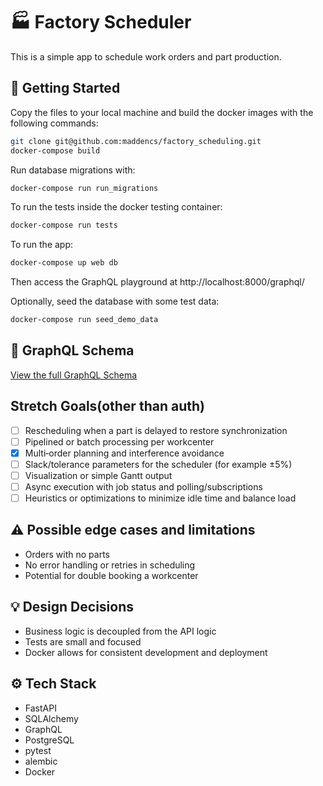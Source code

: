 # 🏭 Factory Scheduler
This is a simple app to schedule work orders and part production.


## 🚀 Getting Started
Copy the files to your local machine and build the docker images with the following commands:
```bash
git clone git@github.com:maddencs/factory_scheduling.git
docker-compose build
```

Run database migrations with:
```bash
docker-compose run run_migrations
````

To run the tests inside the docker testing container:

```bash
docker-compose run tests
```

To run the app:
```bash
docker-compose up web db
```
Then access the GraphQL playground at http://localhost:8000/graphql/

Optionally, seed the database with some test data:
```bash
docker-compose run seed_demo_data
```

## 🤖 GraphQL Schema
 [View the full GraphQL Schema](./schema.graphql)

## Stretch Goals(other than auth)

- [ ] Rescheduling when a part is delayed to restore synchronization
- [ ] Pipelined or batch processing per workcenter
- [X] Multi‑order planning and interference avoidance
- [ ] Slack/tolerance parameters for the scheduler (for example ±5%)
- [ ] Visualization or simple Gantt output
- [ ] Async execution with job status and polling/subscriptions
- [ ] Heuristics or optimizations to minimize idle time and balance load

## ⚠️ Possible edge cases and limitations
- Orders with no parts
- No error handling or retries in scheduling
- Potential for double booking a workcenter

## 💡 Design Decisions
- Business logic is decoupled from the API logic
- Tests are small and focused
- Docker allows for consistent development and deployment

## ⚙️ Tech Stack
- FastAPI
- SQLAlchemy
- GraphQL
- PostgreSQL
- pytest
- alembic
- Docker